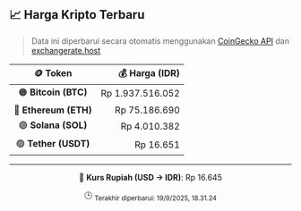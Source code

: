

<!-- HARGA_KRIPTO -->
## 📈 Harga Kripto Terbaru

> Data ini diperbarui secara otomatis menggunakan [CoinGecko API](https://www.coingecko.com/) dan [exchangerate.host](https://exchangerate.host/)

<div align="center">

| 🪙 Token | 💰 Harga (IDR) |
|:------:|---------------:|
| 🟠 **Bitcoin (BTC)**   | Rp 1.937.516.052 |
| 🔵 **Ethereum (ETH)**  | Rp 75.186.690 |
| 🟣 **Solana (SOL)**    | Rp 4.010.382 |
| 🟢 **Tether (USDT)**   | Rp 16.651 |

---

💱 **Kurs Rupiah (USD → IDR)**: Rp 16.645

🕒 <sub>Terakhir diperbarui: 19/9/2025, 18.31.24</sub>

</div>
<!-- /HARGA_KRIPTO -->